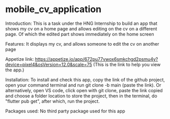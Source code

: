 # mobile_cv_application

Introduction: This is a task under the HNG Internship to build an app that shows my cv on a home page and allows editing on the cv on a different page. Of which the edited part shows immediately on the home screen

Features: It displays my cv, and allows someone to edit the cv on another page

Appetize link: https://appetize.io/app/672pu77vwox6smkchgd2psmu4y?device=pixel4&osVersion=12.0&scale=75 (This is the link to help you view the app.)

Installation: To install and check this app, copy the link of the github project, open your command terminal and run git clone -b main (paste the link). Or alternatively, open VS code, click open with git clone, paste the link copied and choose a folder location to store the project, then in the terminal, do "flutter pub get", after which, run the project.

Packages used: No third party package used for this app
